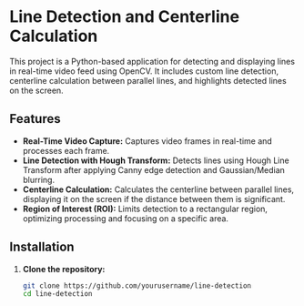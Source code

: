 # Line Detection and Centerline Calculation

This project is a Python-based application for detecting and displaying lines in real-time video feed using OpenCV. It includes custom line detection, centerline calculation between parallel lines, and highlights detected lines on the screen.

## Features

- **Real-Time Video Capture:** Captures video frames in real-time and processes each frame.
- **Line Detection with Hough Transform:** Detects lines using Hough Line Transform after applying Canny edge detection and Gaussian/Median blurring.
- **Centerline Calculation:** Calculates the centerline between parallel lines, displaying it on the screen if the distance between them is significant.
- **Region of Interest (ROI):** Limits detection to a rectangular region, optimizing processing and focusing on a specific area.

## Installation

1. **Clone the repository:**
   ```bash
   git clone https://github.com/yourusername/line-detection
   cd line-detection
